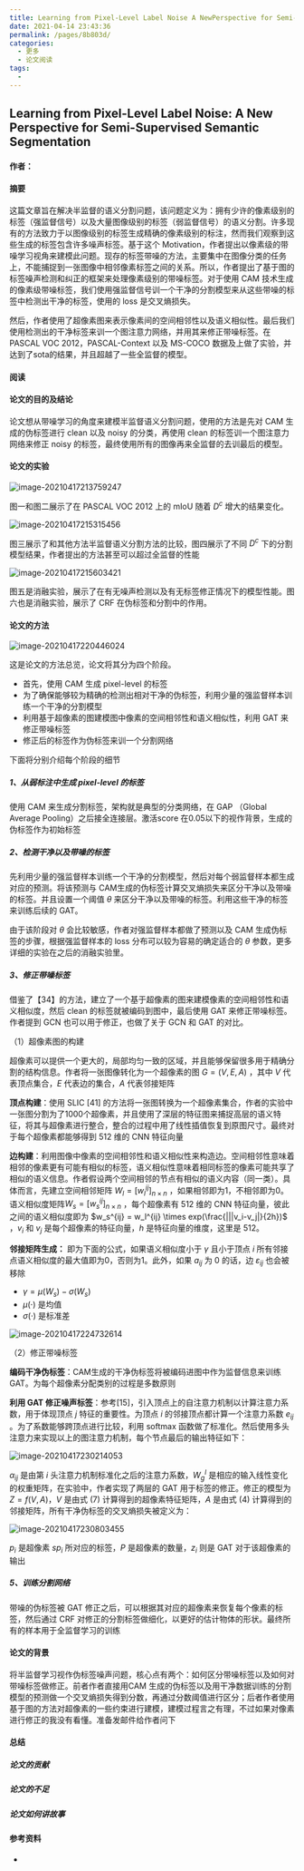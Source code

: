 ```yaml
---
title: Learning from Pixel-Level Label Noise A NewPerspective for Semi-Supervised SemanticSegmentation
date: 2021-04-14 23:43:36
permalink: /pages/8b803d/
categories:
  - 更多
  - 论文阅读
tags:
  - 
---
```

## Learning from Pixel-Level Label Noise: A New Perspective for Semi-Supervised Semantic Segmentation				

#### 作者：

#### 摘要

这篇文章旨在解决半监督的语义分割问题，该问题定义为：拥有少许的像素级别的标签（强监督信号）以及大量图像级别的标签（弱监督信号）的语义分割。许多现有的方法致力于以图像级别的标签生成精确的像素级别的标注，然而我们观察到这些生成的标签包含许多噪声标签。基于这个 Motivation，作者提出以像素级的带噪学习视角来建模此问题。现存的标签带噪的方法，主要集中在图像分类的任务上，不能捕捉到一张图像中相邻像素标签之间的关系。所以，作者提出了基于图的标签噪声检测和纠正的框架来处理像素级别的带噪标签。对于使用 CAM 技术生成的像素级带噪标签，我们使用强监督信号训一个干净的分割模型来从这些带噪的标签中检测出干净的标签，使用的 loss 是交叉熵损失。

然后，作者使用了超像素图来表示像素间的空间相邻性以及语义相似性。最后我们使用检测出的干净标签来训一个图注意力网络，并用其来修正带噪标签。在PASCAL VOC 2012，PASCAL-Context 以及 MS-COCO 数据及上做了实验，并达到了sota的结果，并且超越了一些全监督的模型。

#### 阅读

#### 论文的目的及结论

论文想从带噪学习的角度来建模半监督语义分割问题，使用的方法是先对 CAM 生成的伪标签进行 clean 以及 noisy 的分类，再使用 clean 的标签训一个图注意力网络来修正 noisy 的标签，最终使用所有的图像再来全监督的去训最后的模型。

#### 论文的实验

![image-20210417213759247](https://muyun-blog-pic.oss-cn-shanghai.aliyuncs.com/picgo/image-20210417213759247.png)



图一和图二展示了在 PASCAL VOC 2012 上的 mIoU 随着 $D^c$ 增大的结果变化。

![image-20210417215315456](https://muyun-blog-pic.oss-cn-shanghai.aliyuncs.com/picgo/image-20210417215315456.png)



图三展示了和其他方法半监督语义分割方法的比较，图四展示了不同 $D^c$ 下的分割模型结果，作者提出的方法甚至可以超过全监督的性能

![image-20210417215603421](/home/muyun99/.config/Typora/typora-user-images/image-20210417215603421.png)

图五是消融实验，展示了在有无噪声检测以及有无标签修正情况下的模型性能。图六也是消融实验，展示了 CRF 在伪标签和分割中的作用。

#### 论文的方法

![image-20210417220446024](https://muyun-blog-pic.oss-cn-shanghai.aliyuncs.com/picgo/image-20210417220446024.png)

这是论文的方法总览，论文将其分为四个阶段。

- 首先，使用 CAM 生成 pixel-level 的标签
- 为了确保能够较为精确的检测出相对干净的伪标签，利用少量的强监督样本训练一个干净的分割模型
- 利用基于超像素的图建模图中像素的空间相邻性和语义相似性，利用 GAT 来修正带噪标签
- 修正后的标签作为伪标签来训一个分割网络

下面将分别介绍每个阶段的细节

##### 1、从弱标注中生成 pixel-level 的标签

使用 CAM 来生成分割标签，架构就是典型的分类网络，在 GAP （Global Average Pooling）之后接全连接层。激活score 在0.05以下的视作背景，生成的伪标签作为初始标签

##### 2、检测干净以及带噪的标签

先利用少量的强监督样本训练一个干净的分割模型，然后对每个弱监督样本都生成对应的预测。将该预测与 CAM生成的伪标签计算交叉熵损失来区分干净以及带噪的标签。并且设置一个阈值 $\theta$ 来区分干净以及带噪的标签。利用这些干净的标签来训练后续的 GAT。

由于该阶段对 $\theta$ 会比较敏感，作者对强监督样本都做了预测以及 CAM 生成伪标签的步骤，根据强监督样本的 loss 分布可以较为容易的确定适合的 $\theta$ 参数，更多详细的实验在之后的消融实验里。

##### 3、修正带噪标签

借鉴了【34】的方法，建立了一个基于超像素的图来建模像素的空间相邻性和语义相似度，然后 clean 的标签就被编码到图中，最后使用 GAT 来修正带噪标签。作者提到 GCN 也可以用于修正，也做了关于 GCN 和 GAT 的对比。

（1）超像素图的构建

超像素可以提供一个更大的，局部均匀一致的区域，并且能够保留很多用于精确分割的结构信息。作者将一张图像转化为一个超像素的图 $G = (V,E,A)$ ，其中 $V$ 代表顶点集合，$E$ 代表边的集合，$A$ 代表邻接矩阵

**顶点构建**：使用 SLIC [41] 的方法将一张图转换为一个超像素集合，作者的实验中一张图分割为了1000个超像素，并且使用了深层的特征图来捕捉高层的语义特征，将其与超像素进行整合，整合的过程中用了线性插值恢复到原图尺寸。最终对于每个超像素都能够得到 512 维的 CNN 特征向量

**边构建**：利用图像中像素的空间相邻性和语义相似性来构造边。空间相邻性意味着相邻的像素更有可能有相似的标签，语义相似性意味着相同标签的像素可能共享了相似的语义信息。作者假设两个空间相邻的节点有相似的语义内容（同一类）。具体而言，先建立空间相邻矩阵 $W_l = [w_l^{ij}]_{n\times n}$ ，如果相邻即为1，不相邻即为0。语义相似度矩阵$W_s = [w_s^{ij}]_{n \times n}$ ，每个超像素有 512 维的 CNN 特征向量，彼此之间的语义相似度即为 $w_s^{ij} = w_l^{ij} \times exp(\frac{|||v_i-v_j|}{2h})$ ，$v_i$ 和 $v_j$ 是每个超像素的特征向量，$h$ 是特征向量的维度，这里是 512。

**邻接矩阵生成：** 即为下面的公式，如果语义相似度小于 $\gamma$ 且小于顶点 $i$ 所有邻接点语义相似度的最大值即为0，否则为1。此外，如果 $a_{ij}$ 为 0 的话，边 $\varepsilon_{ij}$ 也会被移除

- $\gamma = \mu (W_s)-\sigma(W_s)$ 
- $\mu(·)$ 是均值
- $\sigma(·)$ 是标准差

![image-20210417224732614](https://muyun-blog-pic.oss-cn-shanghai.aliyuncs.com/picgo/image-20210417224732614.png)

（2）修正带噪标签

**编码干净伪标签**：CAM生成的干净伪标签将被编码进图中作为监督信息来训练 GAT。为每个超像素分配类别的过程是多数原则

**利用 GAT 修正噪声标签**：参考[15]，引入顶点上的自注意力机制以计算注意力系数，用于体现顶点 $j$ 特征的重要性。为顶点 $i$ 的邻接顶点都计算一个注意力系数 $e_{ij}$ 。为了系数能够跨顶点进行比较，利用 softmax 函数做了标准化。然后使用多头注意力来实现以上的图注意力机制，每个节点最后的输出特征如下：

![image-20210417230214053](https://muyun-blog-pic.oss-cn-shanghai.aliyuncs.com/picgo/image-20210417230214053.png)

$\alpha_{ij}$ 是由第 $i$ 头注意力机制标准化之后的注意力系数，$W_g^l$ 是相应的输入线性变化的权重矩阵，在实验中，作者实现了两层的 GAT 用于标签的修正。修正的模型为 $Z=f(V,A)$，$V$ 是由式 (7) 计算得到的超像素特征矩阵，$A$ 是由式 (4) 计算得到的邻接矩阵，所有干净伪标签的交叉熵损失被定义为：

![image-20210417230803455](https://muyun-blog-pic.oss-cn-shanghai.aliyuncs.com/picgo/image-20210417230803455.png)

$p_i$ 是超像素 $sp_i$ 所对应的标签，$P$ 是超像素的数量，$z_i$ 则是 GAT 对于该超像素的输出

##### 5、训练分割网络

带噪的伪标签被 GAT 修正之后，可以根据其对应的超像素来恢复每个像素的标签，然后通过 CRF 对修正的分割标签做细化，以更好的估计物体的形状。最终所有的样本用于全监督学习的训练

#### 论文的背景

将半监督学习视作伪标签噪声问题，核心点有两个：如何区分带噪标签以及如何对带噪标签做修正。前者作者直接用CAM 生成的伪标签以及用干净数据训练的分割模型的预测做一个交叉熵损失得到分数，再通过分数阈值进行区分；后者作者使用基于图的方法对超像素的一些约束进行建模，建模过程言之有理，不过如果对像素进行修正的我没有看懂。准备发邮件给作者问下

#### 总结

##### 论文的贡献

##### 论文的不足

##### 论文如何讲故事

#### 参考资料

- 
